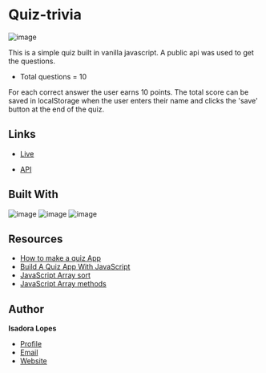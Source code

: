 # Quiz-trivia

![image](https://user-images.githubusercontent.com/80006401/134565499-8adc7ff8-1c70-4e9d-bb23-3ffbedff78b6.png)

This is a simple quiz built in vanilla javascript. A public api was used to get the questions.

- Total questions = 10

For each correct answer the user earns 10 points. The total score can be saved in 
localStorage when the user enters their name and clicks the 'save' button at the end of the quiz.

## Links

- [Live](https://quiz-trivia-test.netlify.app/)

- [API](https://opentdb.com/api_config.php)


## Built With

![image](https://img.shields.io/badge/HTML-239120?style=for-the-badge&logo=html5&logoColor=white)
![image](https://img.shields.io/badge/CSS-239120?&style=for-the-badge&logo=css3&logoColor=white)
![image](https://img.shields.io/badge/JavaScript-323330?style=for-the-badge&logo=javascript&logoColor=F7DF1E)

## Resources

- [How to make a quiz App](https://www.youtube.com/watch?v=f4fB9Xg2JEY)
- [Build A Quiz App With JavaScript](https://www.youtube.com/watch?v=riDzcEQbX6k)
- [JavaScript Array sort](https://www.w3schools.com/js/js_array_sort.asp)
- [JavaScript Array methods](https://www.w3schools.com/js/js_array_methods.asp)

## Author

**Isadora Lopes**

- [Profile](https://github.com/Isadora96)
- [Email](mailto:isadora.c.lopes@gmail.com)
- [Website](https://isadora96.github.io/portfolio-dev-isa/)

